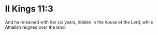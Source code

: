# II Kings 11:3

And he remained with her six years, hidden in the house of the Lord, while Athaliah reigned over the land.

